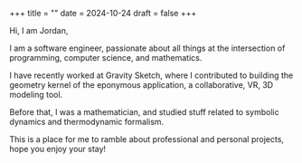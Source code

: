 +++
title =  ""
date = 2024-10-24
draft = false
+++

Hi, I am Jordan,

I am a software engineer, passionate about all things at the
intersection of programming, computer science, and mathematics.

I have recently worked at Gravity Sketch, where I contributed to building the
geometry kernel of the eponymous application, a collaborative, VR, 3D modeling
tool.

Before that, I was a mathematician, and studied stuff related to symbolic
dynamics and thermodynamic formalism.

This is a place for me to ramble about professional and personal projects, hope you enjoy
your stay!
